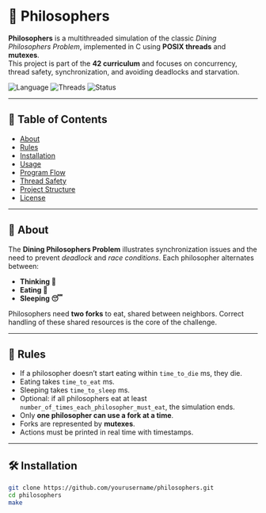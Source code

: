 # 🧠 Philosophers

**Philosophers** is a multithreaded simulation of the classic *Dining Philosophers Problem*, implemented in C using **POSIX threads** and **mutexes**.  
This project is part of the **42 curriculum** and focuses on concurrency, thread safety, synchronization, and avoiding deadlocks and starvation.

![Language](https://img.shields.io/badge/C-100%25-blue)
![Threads](https://img.shields.io/badge/pthreads-POSIX-yellow)
![Status](https://img.shields.io/badge/Project-Done-success)

---

## 📖 Table of Contents

- [About](#about)
- [Rules](#rules)
- [Installation](#installation)
- [Usage](#usage)
- [Program Flow](#program-flow)
- [Thread Safety](#thread-safety)
- [Project Structure](#project-structure)
- [License](#license)

---

## 🧩 About

The **Dining Philosophers Problem** illustrates synchronization issues and the need to prevent *deadlock* and *race conditions*. Each philosopher alternates between:

- **Thinking 🤔**
- **Eating 🍝**
- **Sleeping 😴**

Philosophers need **two forks** to eat, shared between neighbors. Correct handling of these shared resources is the core of the challenge.

---

## 📜 Rules

- If a philosopher doesn’t start eating within `time_to_die` ms, they die.
- Eating takes `time_to_eat` ms.
- Sleeping takes `time_to_sleep` ms.
- Optional: if all philosophers eat at least `number_of_times_each_philosopher_must_eat`, the simulation ends.
- Only **one philosopher can use a fork at a time**.
- Forks are represented by **mutexes**.
- Actions must be printed in real time with timestamps.

---

## 🛠 Installation

```bash
git clone https://github.com/yourusername/philosophers.git
cd philosophers
make
